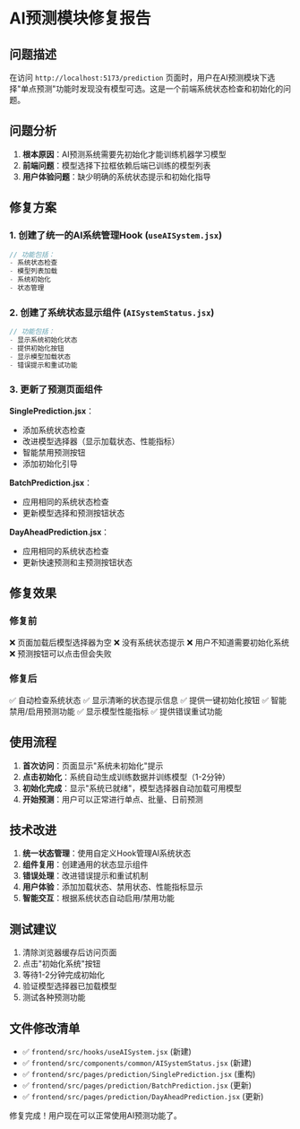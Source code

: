 # AI预测模块修复报告

## 问题描述

在访问 `http://localhost:5173/prediction` 页面时，用户在AI预测模块下选择"单点预测"功能时发现没有模型可选。这是一个前端系统状态检查和初始化的问题。

## 问题分析

1. **根本原因**：AI预测系统需要先初始化才能训练机器学习模型
2. **前端问题**：模型选择下拉框依赖后端已训练的模型列表
3. **用户体验问题**：缺少明确的系统状态提示和初始化指导

## 修复方案

### 1. 创建了统一的AI系统管理Hook (`useAISystem.jsx`)

```javascript
// 功能包括：
- 系统状态检查
- 模型列表加载 
- 系统初始化
- 状态管理
```

### 2. 创建了系统状态显示组件 (`AISystemStatus.jsx`)

```javascript
// 功能包括：
- 显示系统初始化状态
- 提供初始化按钮
- 显示模型加载状态
- 错误提示和重试功能
```

### 3. 更新了预测页面组件

**SinglePrediction.jsx**：
- 添加系统状态检查
- 改进模型选择器（显示加载状态、性能指标）
- 智能禁用预测按钮
- 添加初始化引导

**BatchPrediction.jsx**：
- 应用相同的系统状态检查
- 更新模型选择和预测按钮状态

**DayAheadPrediction.jsx**：
- 应用相同的系统状态检查
- 更新快速预测和主预测按钮状态

## 修复效果

### 修复前
❌ 页面加载后模型选择器为空
❌ 没有系统状态提示
❌ 用户不知道需要初始化系统
❌ 预测按钮可以点击但会失败

### 修复后
✅ 自动检查系统状态
✅ 显示清晰的状态提示信息
✅ 提供一键初始化按钮
✅ 智能禁用/启用预测功能
✅ 显示模型性能指标
✅ 提供错误重试功能

## 使用流程

1. **首次访问**：页面显示"系统未初始化"提示
2. **点击初始化**：系统自动生成训练数据并训练模型（1-2分钟）
3. **初始化完成**：显示"系统已就绪"，模型选择器自动加载可用模型
4. **开始预测**：用户可以正常进行单点、批量、日前预测

## 技术改进

1. **统一状态管理**：使用自定义Hook管理AI系统状态
2. **组件复用**：创建通用的状态显示组件
3. **错误处理**：改进错误提示和重试机制
4. **用户体验**：添加加载状态、禁用状态、性能指标显示
5. **智能交互**：根据系统状态自动启用/禁用功能

## 测试建议

1. 清除浏览器缓存后访问页面
2. 点击"初始化系统"按钮
3. 等待1-2分钟完成初始化
4. 验证模型选择器已加载模型
5. 测试各种预测功能

## 文件修改清单

- ✅ `frontend/src/hooks/useAISystem.jsx` (新建)
- ✅ `frontend/src/components/common/AISystemStatus.jsx` (新建)  
- ✅ `frontend/src/pages/prediction/SinglePrediction.jsx` (重构)
- ✅ `frontend/src/pages/prediction/BatchPrediction.jsx` (更新)
- ✅ `frontend/src/pages/prediction/DayAheadPrediction.jsx` (更新)

修复完成！用户现在可以正常使用AI预测功能了。
